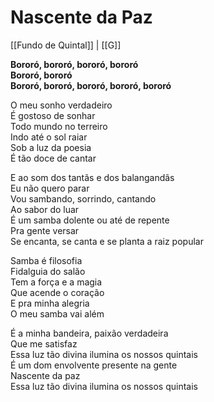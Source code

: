 # Nascente da Paz
[[Fundo de Quintal]] | [[G]]  

**Bororó, bororó, bororó, bororó  
Bororó, bororó  
Bororó, bororó, bororó, bororó, bororó**

O meu sonho verdadeiro  
É gostoso de sonhar  
Todo mundo no terreiro  
Indo até o sol raiar  
Sob a luz da poesia  
É tão doce de cantar  

E ao som dos tantãs e dos balangandãs  
Eu não quero parar  
Vou sambando, sorrindo, cantando  
Ao sabor do luar  
É um samba dolente ou até de repente  
Pra gente versar  
Se encanta, se canta e se planta a raiz popular  

Samba é filosofia  
Fidalguia do salão  
Tem a força e a magia  
Que acende o coração  
E pra minha alegria  
O meu samba vai além  

É a minha bandeira, paixão verdadeira  
Que me satisfaz  
Essa luz tão divina ilumina os nossos quintais  
É um dom envolvente presente na gente  
Nascente da paz  
Essa luz tão divina ilumina os nossos quintais  